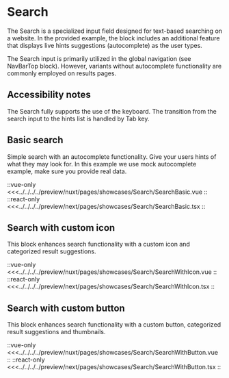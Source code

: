 # Search

The Search is a specialized input field designed for text-based searching on a website. In the provided example, the block includes an additional feature that displays live hints suggestions (autocomplete) as the user types.

The Search input is primarily utilized in the global navigation (see NavBarTop block). However, variants without autocomplete functionality are commonly employed on results pages.

## Accessibility notes

The Search fully supports the use of the keyboard. The transition from the search input to the hints list is handled by Tab key.

## Basic search

Simple search with an autocomplete functionality. Give your users hints of what they may look for. In this example we use mock autocomplete example, make sure you provide real data.

<Showcase showcase-name="Search/SearchBasic" style="min-height: 350px">

::vue-only
<<<../../../../preview/nuxt/pages/showcases/Search/SearchBasic.vue
::
::react-only
<<<../../../../preview/next/pages/showcases/Search/SearchBasic.tsx
::

</Showcase>

## Search with custom icon

This block enhances search functionality with a custom icon and categorized result suggestions.

<Showcase showcase-name="Search/SearchWithIcon" style="min-height: 500px">

::vue-only
<<<../../../../preview/nuxt/pages/showcases/Search/SearchWithIcon.vue
::
::react-only
<<<../../../../preview/next/pages/showcases/Search/SearchWithIcon.tsx
::

</Showcase>

## Search with custom button

This block enhances search functionality with a custom button, categorized result suggestions and thumbnails.

<Showcase showcase-name="Search/SearchWithButton" style="min-height: 500px">

::vue-only
<<<../../../../preview/nuxt/pages/showcases/Search/SearchWithButton.vue
::
::react-only
<<<../../../../preview/next/pages/showcases/Search/SearchWithButton.tsx
::

</Showcase>
